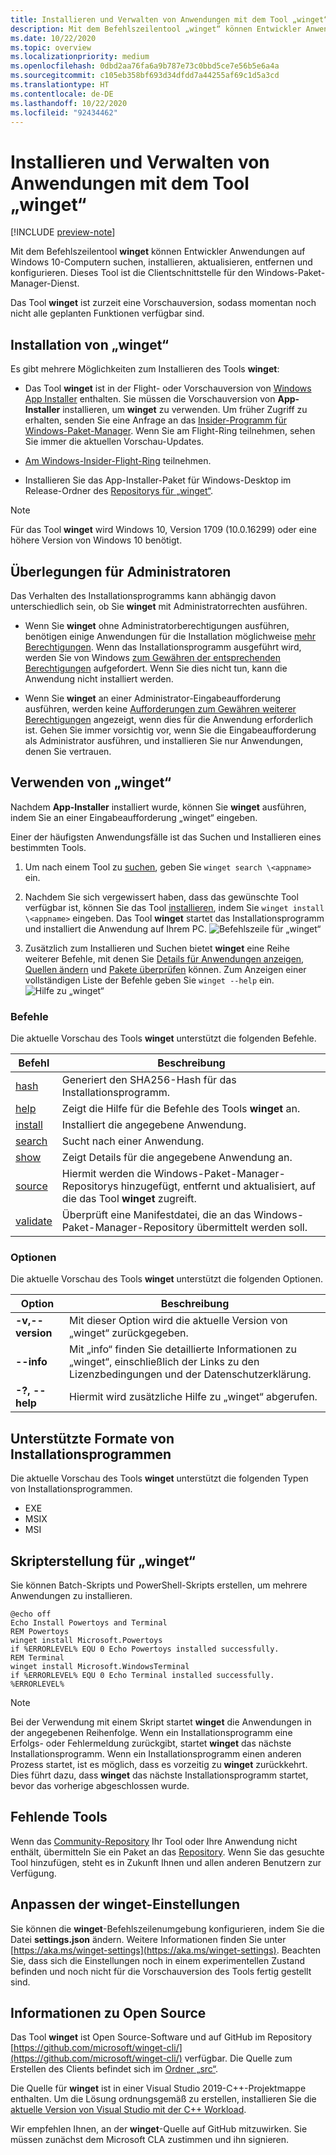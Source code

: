 ```yaml
---
title: Installieren und Verwalten von Anwendungen mit dem Tool „winget“
description: Mit dem Befehlszeilentool „winget“ können Entwickler Anwendungen auf Windows 10-Computern suchen, installieren, aktualisieren, entfernen und konfigurieren.
ms.date: 10/22/2020
ms.topic: overview
ms.localizationpriority: medium
ms.openlocfilehash: 0dbd2aa76fa6a9b787e73c0bbd5ce7e56b5e6a4a
ms.sourcegitcommit: c105eb358bf693d34dfdd7a44255af69c1d5a3cd
ms.translationtype: HT
ms.contentlocale: de-DE
ms.lasthandoff: 10/22/2020
ms.locfileid: "92434462"
---
```

# <a name="use-the-winget-tool-to-install-and-manage-applications"></a>Installieren und Verwalten von Anwendungen mit dem Tool „winget“

[!INCLUDE [preview-note](../../includes/package-manager-preview.md)]

Mit dem Befehlszeilentool **winget** können Entwickler Anwendungen auf Windows 10-Computern suchen, installieren, aktualisieren, entfernen und konfigurieren. Dieses Tool ist die Clientschnittstelle für den Windows-Paket-Manager-Dienst.

Das Tool **winget** ist zurzeit eine Vorschauversion, sodass momentan noch nicht alle geplanten Funktionen verfügbar sind.

## <a name="install-winget"></a>Installation von „winget“

Es gibt mehrere Möglichkeiten zum Installieren des Tools **winget**:

* Das Tool **winget** ist in der Flight- oder Vorschauversion von [Windows App Installer](https://www.microsoft.com/p/app-installer/9nblggh4nns1?ocid=9nblggh4nns1_ORSEARCH_Bing&rtc=1&activetab=pivot:overviewtab) enthalten. Sie müssen die Vorschauversion von **App-Installer** installieren, um **winget** zu verwenden. Um früher Zugriff zu erhalten, senden Sie eine Anfrage an das [Insider-Programm für Windows-Paket-Manager](https://aka.ms/AppInstaller_InsiderProgram). Wenn Sie am Flight-Ring teilnehmen, sehen Sie immer die aktuellen Vorschau-Updates.

* [Am Windows-Insider-Flight-Ring](https://insider.windows.com) teilnehmen.

* Installieren Sie das App-Installer-Paket für Windows-Desktop im Release-Ordner des [Repositorys für „winget“](https://github.com/microsoft/winget-cli).

> [!NOTE]
> Für das Tool **winget** wird Windows 10, Version 1709 (10.0.16299) oder eine höhere Version von Windows 10 benötigt.

## <a name="administrator-considerations"></a>Überlegungen für Administratoren

Das Verhalten des Installationsprogramms kann abhängig davon unterschiedlich sein, ob Sie **winget** mit Administratorrechten ausführen.

* Wenn Sie **winget** ohne Administratorberechtigungen ausführen, benötigen einige Anwendungen für die Installation möglichweise [mehr Berechtigungen](https://docs.microsoft.com/windows/security/identity-protection/user-account-control/). Wenn das Installationsprogramm ausgeführt wird, werden Sie von Windows [zum Gewähren der entsprechenden Berechtigungen](https://docs.microsoft.com/windows/security/identity-protection/user-account-control) aufgefordert. Wenn Sie dies nicht tun, kann die Anwendung nicht installiert werden.  

* Wenn Sie **winget** an einer Administrator-Eingabeaufforderung ausführen, werden keine [Aufforderungen zum Gewähren weiterer Berechtigungen](/windows/security/identity-protection/user-account-control/how-user-account-control-works) angezeigt, wenn dies für die Anwendung erforderlich ist. Gehen Sie immer vorsichtig vor, wenn Sie die Eingabeaufforderung als Administrator ausführen, und installieren Sie nur Anwendungen, denen Sie vertrauen.

## <a name="use-winget"></a>Verwenden von „winget“

Nachdem **App-Installer** installiert wurde, können Sie **winget** ausführen, indem Sie an einer Eingabeaufforderung „winget“ eingeben.

Einer der häufigsten Anwendungsfälle ist das Suchen und Installieren eines bestimmten Tools.

1. Um nach einem Tool zu [suchen](search.md), geben Sie `winget search \<appname>` ein.
2. Nachdem Sie sich vergewissert haben, dass das gewünschte Tool verfügbar ist, können Sie das Tool [installieren](install.md), indem Sie `winget install \<appname>` eingeben. Das Tool **winget** startet das Installationsprogramm und installiert die Anwendung auf Ihrem PC.
    ![Befehlszeile für „winget“](images\install.png)

3. Zusätzlich zum Installieren und Suchen bietet **winget** eine Reihe weiterer Befehle, mit denen Sie [Details für Anwendungen anzeigen](show.md), [Quellen ändern](source.md) und [Pakete überprüfen](validate.md) können. Zum Anzeigen einer vollständigen Liste der Befehle geben Sie `winget --help` ein.
    ![Hilfe zu „winget“](images\help.png)

### <a name="commands"></a>Befehle

Die aktuelle Vorschau des Tools **winget** unterstützt die folgenden Befehle.

| Befehl | Beschreibung |
|---------|-------------|
| [hash](hash.md) | Generiert den SHA256-Hash für das Installationsprogramm. |
| [help](help.md) | Zeigt die Hilfe für die Befehle des Tools **winget** an. |
| [install](install.md) | Installiert die angegebene Anwendung. |
| [search](search.md) | Sucht nach einer Anwendung. |
| [show](show.md) | Zeigt Details für die angegebene Anwendung an. |
| [source](source.md) | Hiermit werden die Windows-Paket-Manager-Repositorys hinzugefügt, entfernt und aktualisiert, auf die das Tool **winget** zugreift. |
| [validate](validate.md) | Überprüft eine Manifestdatei, die an das Windows-Paket-Manager-Repository übermittelt werden soll. |

### <a name="options"></a>Optionen

Die aktuelle Vorschau des Tools **winget** unterstützt die folgenden Optionen.

| Option | Beschreibung |
|--------------|-------------|
| **-v,--version** | Mit dieser Option wird die aktuelle Version von „winget“ zurückgegeben. |
| **--info** |  Mit „info“ finden Sie detaillierte Informationen zu „winget“, einschließlich der Links zu den Lizenzbedingungen und der Datenschutzerklärung. |
| **-?, --help** |  Hiermit wird zusätzliche Hilfe zu „winget“ abgerufen. |

## <a name="supported-installer-formats"></a>Unterstützte Formate von Installationsprogrammen

Die aktuelle Vorschau des Tools **winget** unterstützt die folgenden Typen von Installationsprogrammen.

* EXE
* MSIX
* MSI

## <a name="scripting-winget"></a>Skripterstellung für „winget“

Sie können Batch-Skripts und PowerShell-Skripts erstellen, um mehrere Anwendungen zu installieren.

``` CMD
@echo off  
Echo Install Powertoys and Terminal  
REM Powertoys  
winget install Microsoft.Powertoys  
if %ERRORLEVEL% EQU 0 Echo Powertoys installed successfully.  
REM Terminal  
winget install Microsoft.WindowsTerminal  
if %ERRORLEVEL% EQU 0 Echo Terminal installed successfully.   %ERRORLEVEL%
```

> [!NOTE]
> Bei der Verwendung mit einem Skript startet **winget** die Anwendungen in der angegebenen Reihenfolge. Wenn ein Installationsprogramm eine Erfolgs- oder Fehlermeldung zurückgibt, startet **winget** das nächste Installationsprogramm. Wenn ein Installationsprogramm einen anderen Prozess startet, ist es möglich, dass es vorzeitig zu **winget** zurückkehrt. Dies führt dazu, dass **winget** das nächste Installationsprogramm startet, bevor das vorherige abgeschlossen wurde.

## <a name="missing-tools"></a>Fehlende Tools

Wenn das [Community-Repository](../package/repository.md) Ihr Tool oder Ihre Anwendung nicht enthält, übermitteln Sie ein Paket an das [Repository](https://github.com/microsoft/winget-pkgs). Wenn Sie das gesuchte Tool hinzufügen, steht es in Zukunft Ihnen und allen anderen Benutzern zur Verfügung.

## <a name="customize-winget-settings"></a>Anpassen der winget-Einstellungen

Sie können die **winget**-Befehlszeilenumgebung konfigurieren, indem Sie die Datei **settings.json** ändern. Weitere Informationen finden Sie unter [https://aka.ms/winget-settings](https://aka.ms/winget-settings). Beachten Sie, dass sich die Einstellungen noch in einem experimentellen Zustand befinden und noch nicht für die Vorschauversion des Tools fertig gestellt sind.

## <a name="open-source-details"></a>Informationen zu Open Source

Das Tool **winget** ist Open Source-Software und auf GitHub im Repository [https://github.com/microsoft/winget-cli/](https://github.com/microsoft/winget-cli/) verfügbar. Die Quelle zum Erstellen des Clients befindet sich im [Ordner „src“](https://github.com/microsoft/winget-cli/tree/master/src).

Die Quelle für **winget** ist in einer Visual Studio 2019-C++-Projektmappe enthalten. Um die Lösung ordnungsgemäß zu erstellen, installieren Sie die [aktuelle Version von Visual Studio mit der C++ Workload](https://visualstudio.microsoft.com/downloads/).

Wir empfehlen Ihnen, an der **winget**-Quelle auf GitHub mitzuwirken. Sie müssen zunächst dem Microsoft CLA zustimmen und ihn signieren.
